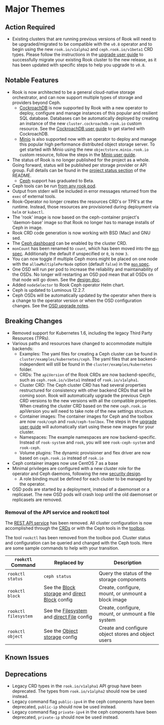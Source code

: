 # Major Themes

## Action Required

- Existing clusters that are running previous versions of Rook will need to be upgraded/migrated to be compatible with the `v0.8` operator and to begin using the new `rook.io/v1alpha2` and `ceph.rook.io/v1beta1` CRD types.  Please follow the instructions in the [upgrade user guide](Documentation/upgrade.md) to successfully migrate your existing Rook cluster to the new release, as it has been updated with specific steps to help you upgrade to `v0.8`.

## Notable Features

- Rook is now architected to be a general cloud-native storage orchestrator, and can now support multiple types of storage and providers beyond Ceph.
  - [CockroachDB](https://www.cockroachlabs.com/) is now supported by Rook with a new operator to deploy, configure and manage instances of this popular and resilient SQL database.  Databases can be automatically deployed by creating an instance of the new `cluster.cockroachdb.rook.io` custom resource. See the [CockroachDB user guide](Documentation/cockroachdb.md) to get started with CockroachDB.
  - [Minio](https://www.minio.io/) is also supported now with an operator to deploy and manage this popular high performance distributed object storage server.  To get started with Minio using the new `objectstore.minio.rook.io` custom resource, follow the steps in the [Minio user guide](Documentation/minio-object-store.md).
- The status of Rook is no longer published for the project as a whole.  Going forward, status will be published per storage provider or API group.  Full details can be found in the [project status section](./README.md#project-status) of the README.
  - [Ceph](https://ceph.com/) support has graduated to Beta.
- Ceph tools can be run [from any rook pod](Documentation/common-issues.md#ceph-tools).
- Output from stderr will be included in error messages returned from the `exec` of external tools.
- Rook-Operator no longer creates the resources CRD's or TPR's at the runtime. Instead, those resources are provisioned during deployment via `helm` or `kubectl`.
- The 'rook' image is now based on the ceph-container project's 'daemon-base' image so that Rook no
  longer has to manage installs of Ceph in image.
- Rook CRD code generation is now working with BSD (Mac) and GNU sed.
- The [Ceph dashboard](Documentation/ceph-dashboard.md) can be enabled by the cluster CRD.
- `monCount` has been renamed to `count`, which has been moved into the [`mon` spec](Documentation/ceph-cluster-crd.md#mon-settings). Additionally the default if unspecified or `0`, is now `3`.
- You can now toggle if multiple Ceph mons might be placed on one node with the `allowMultiplePerNode` option (default `false`) in the [`mon` spec](Documentation/ceph-cluster-crd.md#mon-settings).
- One OSD will run per pod to increase the reliability and maintainability of the OSDs. No longer will restarting an OSD pod mean that all OSDs on that node will go down. See the [design doc](design/dedicated-osd-pod.md).
- Added `nodeSelector` to Rook Ceph operator Helm chart.
- Ceph is updated to Luminous 12.2.7.
- Ceph OSDs will be automatically updated by the operator when there is a change to the operator version or when the OSD configuration changes. See the [OSD upgrade notes](Documentation/upgrade-patch.md#object-storage-daemons-osds).

## Breaking Changes

- Removed support for Kubernetes 1.6, including the legacy Third Party Resources (TPRs).
- Various paths and resources have changed to accommodate multiple backends:
  - Examples: The yaml files for creating a Ceph cluster can be found in `cluster/examples/kubernetes/ceph`. The yaml files that are backend-independent will still be found in the `cluster/examples/kubernetes` folder.
  - CRDs: The `apiVersion` of the Rook CRDs are now backend-specific, such as `ceph.rook.io/v1beta1` instead of `rook.io/v1alpha1`.
  - Cluster CRD: The Ceph cluster CRD has had several properties restructured for consistency with other backend CRDs that will be coming soon. Rook will automatically upgrade the previous Ceph CRD versions to the new versions with all the compatible properties. When creating the cluster CRD based on the new `ceph.rook.io` apiVersion you will need to take note of the new settings structure.
  - Container images: The container images for Ceph and the toolbox are now `rook/ceph` and `rook/ceph-toolbox`.  The steps in the [upgrade user guide](Documentation/upgrade.md) will automatically start using these new images for your cluster.
  - Namespaces: The example namespaces are now backend-specific. Instead of `rook-system` and `rook`, you will see `rook-ceph-system` and `rook-ceph`.
  - Volume plugins: The dynamic provisioner and flex driver are now based on `ceph.rook.io` instead of `rook.io`
- Ceph container images now use CentOS 7 as a base
- Minimal privileges are configured with a new cluster role for the operator and Ceph daemons, following the new [security design](design/security-model.md).
  - A role binding must be defined for each cluster to be managed by the operator.
- OSD pods are started by a deployment, instead of a daemonset or a replicaset. The new OSD pods will crash loop until the old daemonset or replicasets are removed.

### Removal of the API service and rookctl tool

The [REST API service](https://github.com/rook/rook/issues/1122) has been removed. All cluster configuration is now accomplished through the
[CRDs](https://rook.io/docs/rook/master/crds.html) or with the Ceph tools in the [toolbox](https://rook.io/docs/rook/master/toolbox.html).

The tool `rookctl` has been removed from the toolbox pod. Cluster status and configuration can be queried and changed with the Ceph tools.
Here are some sample commands to help with your transition.

| `rookctl` Command    | Replaced by                                                                                                                       | Description                                         |
| -------------------- | --------------------------------------------------------------------------------------------------------------------------------- | --------------------------------------------------- |
| `rookctl status`     | `ceph status`                                                                                                                     | Query the status of the storage components          |
| `rookctl block`      | See the [Block storage](Documentation/block.md) and [direct Block](Documentation/direct-tools.md#block-storage-tools) config      | Create, configure, mount, or unmount a block image  |
| `rookctl filesystem` | See the [Filesystem](Documentation/filesystem.md) and [direct File](Documentation/direct-tools.md#shared-filesystem-tools) config | Create, configure, mount, or unmount a file system  |
| `rookctl object`     | See the [Object storage](Documentation/object.md) config                                                                          | Create and configure object stores and object users |

## Known Issues

## Deprecations

- Legacy CRD types in the `rook.io/v1alpha1` API group have been deprecated.  The types from
  `rook.io/v1alpha2` should now be used instead.
- Legacy command flag `public-ipv4` in the ceph components have been deprecated, `public-ip` should now be used instead.
- Legacy command flag `private-ipv4` in the ceph components have been deprecated, `private-ip` should now be used instead.
